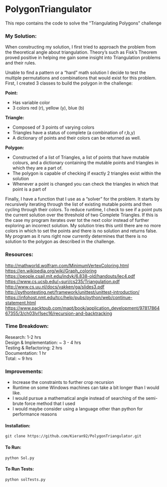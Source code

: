 # PolygonTriangulator
This repo contains the code to solve the "Triangulating Polygons" challenge  

### My Solution:  
When constructing my solution, I first tried to approach the problem from the theoretical angle about triangulation. Theory’s such as Fisk’s Theorem proved positive in helping me gain some insight into Triangulation problems and their rules.

Unable to find a pattern or a “hard” math solution I decide to test the multiple permutations and combinations that would exist for this problem. First, I created 3 classes to build the polygon in the challenge:

**Point:**  
* Has variable color  
* 3 colors red (r), yellow (y), blue (b)  

**Triangle:**  
* Composed of 3 points of varying colors
* Triangles have a status of complete (a combination of r,b,y)
* A dictionary of points and their colors can be returned as well. 

**Polygon:**    
* Constructed of a list of Triangles, a list of points that have mutable colours, and a dictionary containing the mutable points and triangles in which they are a part of.
* The polygon is capable of checking if exactly 2 triangles exist within the solution
* Whenever a point is changed you can check the triangles in which that point is a part of

Finally, I have a function that I use as a “solver” for the problem. It starts by recursively iterating through the list of existing mutable points and then cycling through their colors. To reduce runtime, I check to see if a point puts the current solution over the threshold of two Complete Triangles. If this is the case my program iterates over tot the next color instead of further exploring an incorrect solution.
My solution tries this until there are no more colors in which to set the points and there is no solution and returns false. My program as it runs right now currently determines that there is no solution to the polygon as described in the challenge. 


### Resources:  
http://mathworld.wolfram.com/MinimumVertexColoring.html  
https://en.wikipedia.org/wiki/Graph_coloring  
https://people.csail.mit.edu/indyk/6.838-old/handouts/lec4.pdf  
https://www.cs.ucsb.edu/~suri/cs235/Triangulation.pdf  
http://www.cs.uu.nl/docs/vakken/ga/slides3.pdf  
http://pythontesting.net/framework/unittest/unittest-introduction/  
https://infohost.nmt.edu/tcc/help/pubs/python/web/continue-statement.html  
https://www.packtpub.com/mapt/book/application_development/9781786467355/3/ch03lvl1sec16/recursion-and-backtracking  
### Time Breakdown:  
Research: 1-2 hrs  
Design & Implementation: ~ 3 - 4 hrs  
Testing & Refactoring: 2 hrs  
Documentation: 1 hr  
Total: ~ 9 hrs    
### Improvements:  
* Increase the constraints to further crop recursion
* Runtime on some Windows machines can take a bit longer than I would like. 
* I would pursue a mathematical angle instead of searching of the semi-brute force method that I used
* I would maybe consider using a language other than python for performance reasons  
#### Installation:  
```git clone https://github.com/Kieran92/PolygonTriangulator.git ```
#### To Run:  
```python Sol.py ```
#### To Run Tests:  
```python solTests.py ``` 

